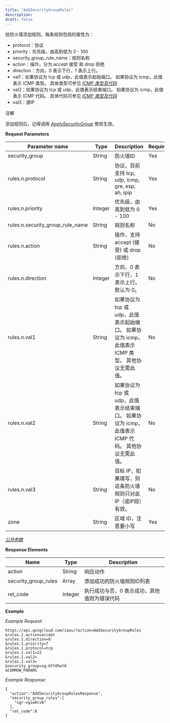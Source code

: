 ```yaml
---
title: "AddSecurityGroupRules"
description: 
draft: false
---
```




给防火墙添加规则。每条规则包括的属性为：

*   protocol：协议
*   priority：优先级，由高到低为 0 - 100
*   security_group_rule_name：规则名称
*   action：操作，分为 accept 接受 和 drop 拒绝
*   direction：方向，0 表示下行，1 表示上行。
*   val1：如果协议为 tcp 或 udp，此值表示起始端口。 如果协议为 icmp，此值表示 ICMP 类型。 具体类型可参见 [_ICMP 类型及代码_](../../common/security_group_rule_icmp_type.html#security-group-rule-icmp-type)
*   val2：如果协议为 tcp 或 udp，此值表示结束端口。 如果协议为 icmp，此值表示 ICMP 代码。 具体代码可参见 [_ICMP 类型及代码_](../../common/security_group_rule_icmp_type.html#security-group-rule-icmp-type)
*   val3：源IP

注解

添加规则后，记得调用 [_ApplySecurityGroup_](apply_security_group.html#api-apply-security-group) 使其生效。

**Request Parameters**

| Parameter name | Type | Description | Required |
| --- | --- | --- | --- |
| security_group | String | 防火墙ID | Yes |
| rules.n.protocol | String | 协议，目前支持 tcp, udp, icmp, gre, esp, ah, ipip | Yes |
| rules.n.priority | Integer | 优先级，由高到低为 0 - 100 | Yes |
| rules.n.security_group_rule_name | String | 规则名称 | No |
| rules.n.action | String | 操作，支持 accept (接受) 或 drop (拒绝) | No |
| rules.n.direction | Integer | 方向，0 表示下行，1 表示上行。默认为 0。 | No |
| rules.n.val1 | String | 如果协议为 tcp 或 udp，此值表示起始端口。 如果协议为 icmp，此值表示 ICMP 类型。 其他协议无需此值。 | No |
| rules.n.val2 | String | 如果协议为 tcp 或 udp，此值表示结束端口。 如果协议为 icmp，此值表示 ICMP 代码。 其他协议无需此值。 | No |
| rules.n.val3 | String | 目标 IP，如果填写，则这条防火墙规则只对此IP（或IP段）有效。 | No |
| zone | String | 区域 ID，注意要小写 | Yes |

[_公共参数_](../../common/parameters.html#api-common-parameters)

**Response Elements**

| Name | Type | Description |
| --- | --- | --- |
| action | String | 响应动作 |
| security_group_rules | Array | 添加成功的防火墙规则ID列表 |
| ret_code | Integer | 执行成功与否，0 表示成功，其他值则为错误代码 |

**Example**

_Example Request_:

```
https://api.qingcloud.com/iaas/?action=AddSecurityGroupRules
&rules.1.action=accept
&rules.1.direction=0
&rules.1.priority=7
&rules.1.protocol=tcp
&rules.1.val1=22
&rules.1.val2=
&rules.1.val3=
&security_group=sg-6ft05wt6
&COMMON_PARAMS
```

_Example Response_:

```
{
  "action":"AddSecurityGroupRulesResponse",
  "security_group_rules":[
    "sgr-vgiw8cv8"
  ],
  "ret_code":0
}
```
